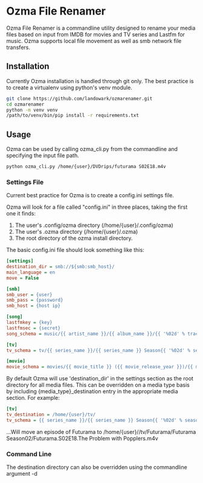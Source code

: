 <h1>Ozma File Renamer</h1>

Ozma File Renamer is a commandline utility designed to rename your media files based on input from IMDB for movies and TV series and Lastfm for music.
Ozma supports local file movement as well as smb network file transfers.

<h2>Installation</h2>

Currently Ozma installation is handled through git only. The best practice is to create a virtualenv using python's venv module.

```bash
git clone https://github.com/landowark/ozmarenamer.git
cd ozmarenamer
python -m venv venv
/path/to/venv/bin/pip install -r requirements.txt
```
<h2>Usage</h2>

Ozma can be used by calling ozma_cli.py from the commandline and specifying the input file path.

```bash
python ozma_cli.py /home/{user}/DVDrips/futurama S02E18.m4v
```

<h3>Settings File</h3>
Current best practice for Ozma is to create a config.ini settings file.

Ozma will look for a file called "config.ini" in three places, taking the first one it finds:
1. The user's .config/ozma directory (/home/{user}/.config/ozma)
2. The user's .ozma directory (/home/{user}/.ozma)
3. The root directory of the ozma install directory.

The basic config.ini file should look something like this:

```ini
[settings]
destination_dir = smb://${smb:smb_host}/
main_language = en
move = False

[smb]
smb_user = {user}
smb_pass = {password}
smb_host = {host ip}

[song]
lastfmkey = {key}
lastfmsec = {secret}
song_schema = music/{{ artist_name }}/{{ album_name }}/{{ '%02d' % track_number }} - {{ track_title }}{{ extension }}

[tv]
tv_schema = tv/{{ series_name }}/{{ series_name }} Season{{ '%02d' % season_number }}/S{{ '%02d' % season_number }}E{{ '%02d' % episode_number }}.{{ episode_name }}/{{ series_name }}.S{{ '%02d' % season_number }}E{{ '%02d' % episode_number }}.{{ episode_name }}{{ extension }}

[movie]
movie_schema = movies/{{ movie_title }} ({{ movie_release_year }})/{{ movie_title }} ({{ movie_release_year }}){{ extension }}
```

By default Ozma will use 'destination_dir' in the settings section as the root directory for all media files. This can be overridden on a media type basis by including {media_type}_destination entry in the appropriate media section. For example:

```ini
[tv]
tv_destination = /home/{user}/tv/
tv_schema = {{ series_name }}/{{ series_name }} Season{{ '%02d' % season_number }}/{{ series_name }}.S{{ '%02d' % season_number }}E{{ '%02d' % episode_number }}.{{ episode_name }}{{ extension }}
```

...Will move an episode of Futurama to /home/{user}//tv/Futurama/Futurama Season02/Futurama.S02E18.The Problem with Popplers.m4v

<h3>Command Line</h3>

The destination directory can also be overridden using the commandline argument -d